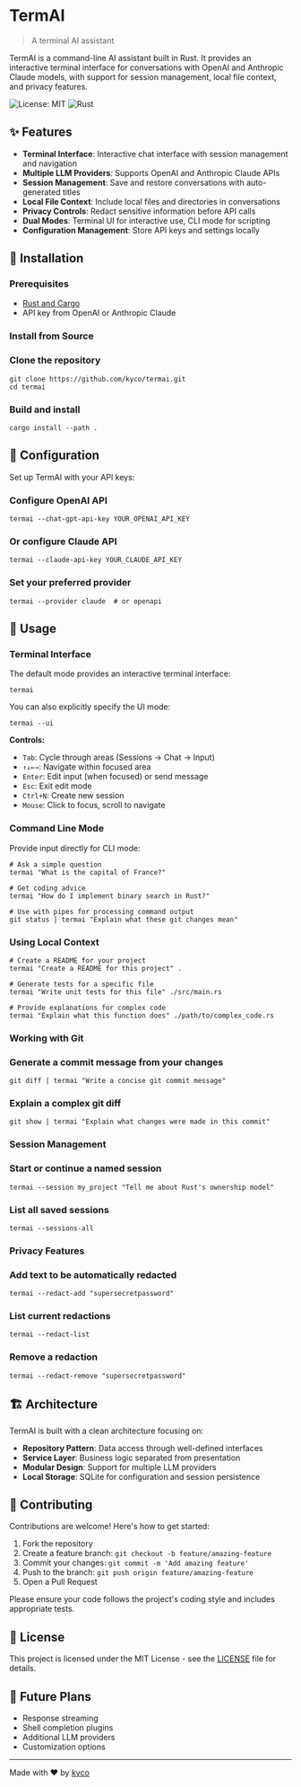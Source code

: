 # TermAI

> A terminal AI assistant

TermAI is a command-line AI assistant built in Rust. It provides an interactive terminal interface for conversations with OpenAI and Anthropic Claude models, with support for session management, local file context, and privacy features.

![License: MIT](https://img.shields.io/badge/License-MIT-green.svg) ![Rust](https://img.shields.io/badge/Rust-1.70+-orange.svg)

## ✨ Features

- **Terminal Interface**: Interactive chat interface with session management and navigation
- **Multiple LLM Providers**: Supports OpenAI and Anthropic Claude APIs
- **Session Management**: Save and restore conversations with auto-generated titles
- **Local File Context**: Include local files and directories in conversations
- **Privacy Controls**: Redact sensitive information before API calls
- **Dual Modes**: Terminal UI for interactive use, CLI mode for scripting
- **Configuration Management**: Store API keys and settings locally

## 🚀 Installation

### Prerequisites

- [Rust and Cargo](https://www.rust-lang.org/tools/install)
- API key from OpenAI or Anthropic Claude

### Install from Source

### Clone the repository

```                                                                                                                                                               
git clone https://github.com/kyco/termai.git
cd termai
```

### Build and install

```
cargo install --path .
```

## 🔧 Configuration

Set up TermAI with your API keys:

### Configure OpenAI API

```                                                                                                                                                               
termai --chat-gpt-api-key YOUR_OPENAI_API_KEY
```

### Or configure Claude API

```
termai --claude-api-key YOUR_CLAUDE_API_KEY
```

### Set your preferred provider

```                                                                                                                                                               
termai --provider claude  # or openapi
```

## 📖 Usage

### Terminal Interface

The default mode provides an interactive terminal interface:

```
termai
```

You can also explicitly specify the UI mode:

```
termai --ui
```

**Controls:**
- `Tab`: Cycle through areas (Sessions → Chat → Input)
- `↑↓←→`: Navigate within focused area
- `Enter`: Edit input (when focused) or send message
- `Esc`: Exit edit mode
- `Ctrl+N`: Create new session
- `Mouse`: Click to focus, scroll to navigate

### Command Line Mode

Provide input directly for CLI mode:

```
# Ask a simple question
termai "What is the capital of France?"

# Get coding advice
termai "How do I implement binary search in Rust?"

# Use with pipes for processing command output
git status | termai "Explain what these git changes mean"
```

### Using Local Context

```
# Create a README for your project
termai "Create a README for this project" .

# Generate tests for a specific file
termai "Write unit tests for this file" ./src/main.rs

# Provide explanations for complex code
termai "Explain what this function does" ./path/to/complex_code.rs
```

### Working with Git

### Generate a commit message from your changes

```
git diff | termai "Write a concise git commit message"
```

### Explain a complex git diff

```                                                                                                                                                               
git show | termai "Explain what changes were made in this commit"
```

### Session Management

### Start or continue a named session

```
termai --session my_project "Tell me about Rust's ownership model"
```

### List all saved sessions

```                                                                                                                                                               
termai --sessions-all
```

### Privacy Features

### Add text to be automatically redacted

```
termai --redact-add "supersecretpassword"
```

### List current redactions

```                                                                                                                                                               
termai --redact-list
```

### Remove a redaction

```
termai --redact-remove "supersecretpassword"
```

## 🏗️ Architecture

TermAI is built with a clean architecture focusing on:

- **Repository Pattern**: Data access through well-defined interfaces
- **Service Layer**: Business logic separated from presentation
- **Modular Design**: Support for multiple LLM providers
- **Local Storage**: SQLite for configuration and session persistence

## 🤝 Contributing

Contributions are welcome! Here's how to get started:

1. Fork the repository
2. Create a feature branch: `git checkout -b feature/amazing-feature`
3. Commit your changes: `git commit -m 'Add amazing feature'`
4. Push to the branch: `git push origin feature/amazing-feature`
5. Open a Pull Request

Please ensure your code follows the project's coding style and includes appropriate tests.

## 📄 License

This project is licensed under the MIT License - see the [LICENSE](LICENSE) file for details.

## 🔮 Future Plans

- Response streaming
- Shell completion plugins
- Additional LLM providers
- Customization options

---                                                                                                                                                                                                                

Made with ❤️ by [kyco](https://github.com/kyco)    

